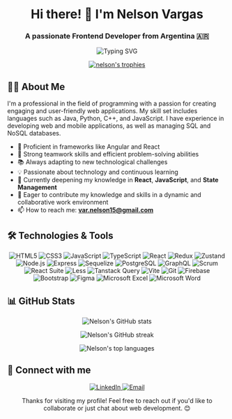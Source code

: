 <h1 align="center">Hi there! 👋 I'm Nelson Vargas</h1>
<h3 align="center">A passionate Frontend Developer from Argentina 🇦🇷</h3>

<p align="center">
  <img src="https://readme-typing-svg.herokuapp.com?font=Fira+Code&pause=1000&color=F7DF1E&center=true&vCenter=true&width=435&lines=Frontend+Developer;React+Enthusiast;Always+Learning" alt="Typing SVG" />
</p>

<p align="center">
  <a href="https://github.com/ryo-ma/github-profile-trophy">
    <img src="https://github-profile-trophy.vercel.app/?username=NelsonVargas15&theme=darkhub&no-frame=true&row=1&column=6" alt="nelson's trophies" />
  </a>
</p>

## 👨‍💻 About Me

I'm a professional in the field of programming with a passion for creating engaging and user-friendly web applications. My skill set includes languages such as Java, Python, C++, and JavaScript. I have experience in developing web and mobile applications, as well as managing SQL and NoSQL databases.

- 🚀 Proficient in frameworks like Angular and React
- 🤝 Strong teamwork skills and efficient problem-solving abilities
- 📚 Always adapting to new technological challenges
- 💡 Passionate about technology and continuous learning
- 🌱 Currently deepening my knowledge in **React**, **JavaScript**, and **State Management**
- 💼 Eager to contribute my knowledge and skills in a dynamic and collaborative work environment
- 📫 How to reach me: **var.nelson15@gmail.com**

## 🛠️ Technologies & Tools

<p align="center">
  <img src="https://img.shields.io/badge/-HTML5-E34F26?style=for-the-badge&logo=html5&logoColor=white" alt="HTML5" />
  <img src="https://img.shields.io/badge/-CSS3-1572B6?style=for-the-badge&logo=css3&logoColor=white" alt="CSS3" />
  <img src="https://img.shields.io/badge/-JavaScript-F7DF1E?style=for-the-badge&logo=javascript&logoColor=black" alt="JavaScript" />
  <img src="https://img.shields.io/badge/-TypeScript-3178C6?style=for-the-badge&logo=typescript&logoColor=white" alt="TypeScript" />
  <img src="https://img.shields.io/badge/-React-61DAFB?style=for-the-badge&logo=react&logoColor=black" alt="React" />
  <img src="https://img.shields.io/badge/-Redux-764ABC?style=for-the-badge&logo=redux&logoColor=white" alt="Redux" />
  <img src="https://img.shields.io/badge/-Zustand-FF4154?style=for-the-badge&logo=react&logoColor=white" alt="Zustand" />
  <img src="https://img.shields.io/badge/-Node.js-339933?style=for-the-badge&logo=node.js&logoColor=white" alt="Node.js" />
  <img src="https://img.shields.io/badge/-Express-000000?style=for-the-badge&logo=express&logoColor=white" alt="Express" />
  <img src="https://img.shields.io/badge/-Sequelize-52B0E7?style=for-the-badge&logo=sequelize&logoColor=white" alt="Sequelize" />
  <img src="https://img.shields.io/badge/-PostgreSQL-336791?style=for-the-badge&logo=postgresql&logoColor=white" alt="PostgreSQL" />
  <img src="https://img.shields.io/badge/-GraphQL-E10098?style=for-the-badge&logo=graphql&logoColor=white" alt="GraphQL" />
  <img src="https://img.shields.io/badge/-Scrum-6DB33F?style=for-the-badge&logo=scrumalliance&logoColor=white" alt="Scrum" />
  <img src="https://img.shields.io/badge/-React%20Suite-15A0DD?style=for-the-badge&logo=react&logoColor=white" alt="React Suite" />
  <img src="https://img.shields.io/badge/-Less-1D365D?style=for-the-badge&logo=less&logoColor=white" alt="Less" />
  <img src="https://img.shields.io/badge/-Tanstack%20Query-FF4154?style=for-the-badge&logo=reactquery&logoColor=white" alt="Tanstack Query" />
  <img src="https://img.shields.io/badge/-Vite-646CFF?style=for-the-badge&logo=vite&logoColor=white" alt="Vite" />
  <img src="https://img.shields.io/badge/-Git-F05032?style=for-the-badge&logo=git&logoColor=white" alt="Git" />
  <img src="https://img.shields.io/badge/-Firebase-FFCA28?style=for-the-badge&logo=firebase&logoColor=black" alt="Firebase" />
  <img src="https://img.shields.io/badge/-Bootstrap-7952B3?style=for-the-badge&logo=bootstrap&logoColor=white" alt="Bootstrap" />
  <img src="https://img.shields.io/badge/-Figma-F24E1E?style=for-the-badge&logo=figma&logoColor=white" alt="Figma" />
  <img src="https://img.shields.io/badge/-Microsoft%20Excel-217346?style=for-the-badge&logo=microsoftexcel&logoColor=white" alt="Microsoft Excel" />
  <img src="https://img.shields.io/badge/-Microsoft%20Word-2B579A?style=for-the-badge&logo=microsoftword&logoColor=white" alt="Microsoft Word" />
</p>

## 📊 GitHub Stats

<p align="center">
  <img src="https://github-readme-stats.vercel.app/api?username=NelsonVargas15&show_icons=true&theme=react" alt="Nelson's GitHub stats" />
</p>

<p align="center">
  <img src="https://github-readme-streak-stats.herokuapp.com/?user=NelsonVargas15&theme=react" alt="Nelson's GitHub streak" />
</p>

<p align="center">
  <img src="https://github-readme-stats.vercel.app/api/top-langs/?username=NelsonVargas15&layout=compact&theme=react" alt="Nelson's top languages" />
</p>

## 🤝 Connect with me

<p align="center">
  <a href="https://www.linkedin.com/in/nelson-vargas-470893254/" target="_blank" rel="noopener noreferrer">
    <img src="https://img.shields.io/badge/-LinkedIn-0077B5?style=for-the-badge&logo=linkedin&logoColor=white" alt="LinkedIn" />
  </a>
  <a href="mailto:var.nelson15@gmail.com">
    <img src="https://img.shields.io/badge/-Email-D14836?style=for-the-badge&logo=gmail&logoColor=white" alt="Email" />
  </a>
</p>

<p align="center">Thanks for visiting my profile! Feel free to reach out if you'd like to collaborate or just chat about web development. 😊</p>
